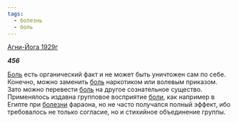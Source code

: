 ```yaml
---
tags:
  - болезнь
  - боль
---
```

[Агни-Йога 1929г](https://127.0.0.1:4002/agni/1929)

___456___

[Боль](../../../tags/#[боль](../../../tags/#боль)) есть органический факт и не может быть уничтожен сам по себе. Конечно, можно заменить [боль](../../../tags/#боль) наркотиком или волевым приказом. Зато можно перевести [боль](../../../tags/#боль) на другое сознательное существо. Применялось издавна групповое восприятие [боли](../../../tags/#боль), как например в Египте при [болезни](../../../tags/#болезнь) фараона, но не часто получался полный эффект, ибо требовалось не только согласие, но и стихийное объединение группы.